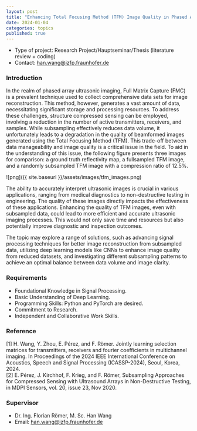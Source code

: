 ```yaml
---
layout: post
title: "Enhancing Total Focusing Method (TFM) Image Quality in Phased Array Ultrasonic Imaging with Subsampled Data"
date: 2024-01-04
categories: topics
published: true
---
```


- Type of project: Research Project/Hauptseminar/Thesis (literature review + coding)
- Contact: han.wang@izfp.fraunhofer.de

### Introduction
In the realm of phased array ultrasonic imaging, Full Matrix Capture (FMC) is a prevalent technique used to collect comprehensive data sets for image reconstruction. This method, however, generates a vast amount of data, necessitating significant storage and processing resources. To address these challenges, structure compressed sensing can be employed, involving a reduction in the number of active transmitters, receivers, and samples. While subsampling effectively reduces data volume, it unfortunately leads to a degradation in the quality of beamformed images generated using the Total Focusing Method (TFM). This trade-off between data manageability and image quality is a critical issue in the field. To aid in the understanding of this issue, the following figure presents three images for comparison: a ground truth reflectivity map, a fullsampled TFM image, and a randomly subsampled TFM image with a compression ratio of 12.5%.

![png]({{ site.baseurl }}/assets/images/tfm_images.png)

The ability to accurately interpret ultrasonic images is crucial in various applications, ranging from medical diagnostics to non-destructive testing in engineering. The quality of these images directly impacts the effectiveness of these applications. Enhancing the quality of TFM images, even with subsampled data, could lead to more efficient and accurate ultrasonic imaging processes. This would not only save time and resources but also potentially improve diagnostic and inspection outcomes.

The topic may explore a range of solutions, such as advancing signal processing techniques for better image reconstruction from subsampled data, utilizing deep learning models like CNNs to enhance image quality from reduced datasets, and investigating different subsampling patterns to achieve an optimal balance between data volume and image clarity.

### Requirements
- Foundational Knowledge in Signal Processing.
- Basic Understanding of Deep Learning.
- Programming Skills: Python and PyTorch are desired.
- Commitment to Research.
- Independent and Collaborative Work Skills.

### Reference
[1] H. Wang, Y. Zhou, E. Pérez, and F. Römer. Jointly learning selection matrices for transmitters, receivers and fourier coefficients in multichannel imaging. In Proceedings of the 2024 IEEE International Conference on Acoustics, Speech and Signal Processing (ICASSP-2024), Seoul, Korea, 2024.  
[2] E.  Pérez, J. Kirchhof, F. Krieg, and F. Römer, Subsampling Approaches for Compressed Sensing with Ultrasound Arrays in Non-Destructive Testing, in MDPI Sensors, vol. 20, issue 23, Nov 2020.

### Supervisor
- Dr. Ing. Florian Römer, M. Sc. Han Wang
- Email: han.wang@izfp.fraunhofer.de
